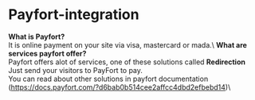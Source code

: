 # Payfort-integration
**What is Payfort?**\
It is online payment on your site via visa, mastercard or mada.\\
**What are services payfort offer?**\
Payfort offers alot of services, one of these solutions called **Redirection** Just send your visitors to PayFort to pay.\
You can read about other solutions in payfort documentation (https://docs.payfort.com/?d6bab0b514cee2affcc4dbd2efbebd14)\\

